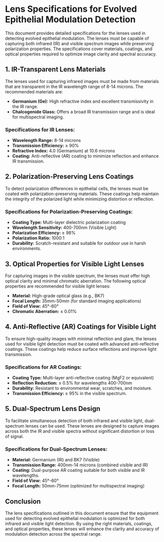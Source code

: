 
# Lens Specifications for Evolved Epithelial Modulation Detection

This document provides detailed specifications for the lenses used in detecting evolved epithelial modulation. The lenses must be capable of capturing both infrared (IR) and visible spectrum images while preserving polarization properties. The specifications cover materials, coatings, and optical properties required to optimize image clarity and spectral accuracy.

## 1. IR-Transparent Lens Materials

The lenses used for capturing infrared images must be made from materials that are transparent in the IR wavelength range of 8-14 microns. The recommended materials are:

- **Germanium (Ge):** High refractive index and excellent transmissivity in the IR range.
- **Chalcogenide Glass:** Offers a broad IR transmission range and is ideal for multispectral imaging.

### Specifications for IR Lenses:
- **Wavelength Range:** 8-14 microns
- **Transmission Efficiency:** ≥ 90%
- **Refractive Index:** 4.0 (Germanium) at 10.6 microns
- **Coating:** Anti-reflective (AR) coating to minimize reflection and enhance IR transmission.

## 2. Polarization-Preserving Lens Coatings

To detect polarization differences in epithelial cells, the lenses must be coated with polarization-preserving materials. These coatings help maintain the integrity of the polarized light while minimizing distortion or reflection.

### Specifications for Polarization-Preserving Coatings:
- **Coating Type:** Multi-layer dielectric polarization coating
- **Wavelength Sensitivity:** 400-700nm (Visible Light)
- **Polarization Efficiency:** ≥ 98%
- **Polarization Ratio:** 1000:1
- **Durability:** Scratch-resistant and suitable for outdoor use in harsh environments.

## 3. Optical Properties for Visible Light Lenses

For capturing images in the visible spectrum, the lenses must offer high optical clarity and minimal chromatic aberration. The following optical properties are recommended for visible light lenses:

- **Material:** High-grade optical glass (e.g., BK7)
- **Focal Length:** 35mm-50mm (for standard imaging applications)
- **Field of View:** 45°-60°
- **Chromatic Aberration:** ≤ 0.01%

## 4. Anti-Reflective (AR) Coatings for Visible Light

To ensure high-quality images with minimal reflection and glare, the lenses used for visible light detection must be coated with advanced anti-reflective coatings. These coatings help reduce surface reflections and improve light transmission.

### Specifications for AR Coatings:
- **Coating Type:** Multi-layer anti-reflective coating (MgF2 or equivalent)
- **Reflection Reduction:** ≤ 0.5% for wavelengths 400-700nm
- **Durability:** Resistant to environmental wear, scratches, and moisture.
- **Transmission Efficiency:** ≥ 95% in the visible spectrum.

## 5. Dual-Spectrum Lens Design

To facilitate simultaneous detection of both infrared and visible light, dual-spectrum lenses can be used. These lenses are designed to capture images across both the IR and visible spectra without significant distortion or loss of signal.

### Specifications for Dual-Spectrum Lenses:
- **Material:** Germanium (IR) and BK7 (Visible)
- **Transmission Range:** 400nm-14 microns (combined visible and IR)
- **Coating:** Dual-purpose AR coating suitable for both visible and IR wavelengths.
- **Field of View:** 45°-60°
- **Focal Length:** 50mm-75mm (optimized for multispectral imaging)

## Conclusion

The lens specifications outlined in this document ensure that the equipment used for detecting evolved epithelial modulation is optimized for both infrared and visible light detection. By using the right materials, coatings, and optical properties, these lenses will enhance the clarity and accuracy of modulation detection across the spectral range.
